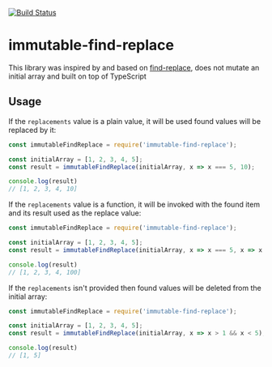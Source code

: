 [![Build Status](https://travis-ci.com/Zamaletdinov/immutable-find-replace.svg?branch=master)](https://travis-ci.com/Zamaletdinov/immutable-find-replace)

# immutable-find-replace

This library was inspired by and based on [find-replace](https://github.com/75lb/find-replace), does not mutate an initial array and built on top of TypeScript

## Usage

If the `replacements` value is a plain value, it will be used found values will be replaced by it:

```js
const immutableFindReplace = require('immutable-find-replace');

const initialArray = [1, 2, 3, 4, 5];
const result = immutableFindReplace(initialArray, x => x === 5, 10);

console.log(result)
// [1, 2, 3, 4, 10]
```

If the `replacements` value is a function, it will be invoked with the found item and its result used as the replace value:

```js
const immutableFindReplace = require('immutable-find-replace');

const initialArray = [1, 2, 3, 4, 5];
const result = immutableFindReplace(initialArray, x => x === 5, x => x * 20);

console.log(result)
// [1, 2, 3, 4, 100]
```

If the `replacements` isn't provided then found values will be deleted from the initial array:

```js
const immutableFindReplace = require('immutable-find-replace');

const initialArray = [1, 2, 3, 4, 5];
const result = immutableFindReplace(initialArray, x => x > 1 && x < 5);

console.log(result)
// [1, 5]
```